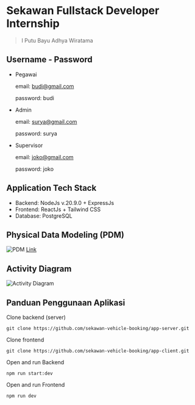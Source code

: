 # Sekawan Fullstack Developer Internship

> I Putu Bayu Adhya Wiratama

## Username - Password

- Pegawai

  email: budi@gmail.com

  password: budi

- Admin

  email: surya@gmail.com

  password: surya

- Supervisor

  email: joko@gmail.com

  password: joko

## Application Tech Stack

- Backend: NodeJs v.20.9.0 + ExpressJs
- Frontend: ReactJs + Tailwind CSS
- Database: PostgreSQL

## Physical Data Modeling (PDM)

![PDM](https://res.cloudinary.com/dvncokkpe/image/upload/v1713768786/sekawan_pdm_hyilvw.png)
[Link](https://dbdiagram.io/d/sekawan_pdm-662286b603593b6b6172a011)

## Activity Diagram

![Activity Diagram](https://res.cloudinary.com/dvncokkpe/image/upload/v1713768785/activity_diagram_oafcpw.png)

## Panduan Penggunaan Aplikasi

Clone backend (server)

```
git clone https://github.com/sekawan-vehicle-booking/app-server.git
```

Clone frontend

```
git clone https://github.com/sekawan-vehicle-booking/app-client.git
```

Open and run Backend

```
npm run start:dev
```

Open and run Frontend

```
npm run dev
```
